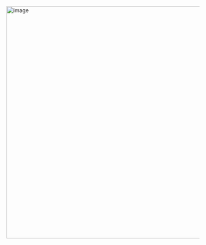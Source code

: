 <img width="1350" height="608" alt="image" src="https://github.com/user-attachments/assets/2443771f-6ea3-4296-90e1-71675326318c" />
